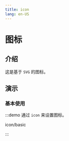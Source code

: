 ```yaml
---
title: icon
lang: en-US
---
```


# 图标

## 介绍

这是基于 `SVG` 的图标。

## 演示

### 基本使用

:::demo 通过 `icon` 来设置图标。

icon/basic

:::
